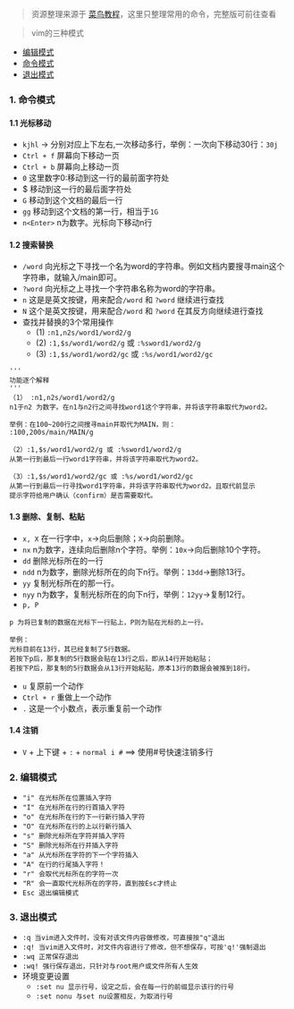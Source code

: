 > 资源整理来源于 [菜鸟教程](http://www.runoob.com/linux/linux-vim.html)，这里只整理常用的命令，完整版可前往查看

> vim的三种模式
* [编辑模式](#edit-mode)
* [命令模式](#order-mode)
* [退出模式](#exit-mode)


### 1. 命令模式
<a id="order-mode"></a>
#### 1.1 光标移动
* `kjhl` -> 分别对应上下左右,一次移动多行，举例：一次向下移动30行：`30j`
* `Ctrl + f` 屏幕向下移动一页
* `Ctrl + b` 屏幕向上移动一页
* `0` 这里数字0:移动到这一行的最前面字符处
* $ 移动到这一行的最后面字符处
* `G` 移动到这个文档的最后一行
* `gg` 移动到这个文档的第一行，相当于`1G`
* `n<Enter>` n为数字。光标向下移动n行

#### 1.2 搜索替换
* `/word` 向光标之下寻找一个名为word的字符串。例如文档内要搜寻main这个字符串，就输入/main即可。
* `?word` 向光标之上寻找一个字符串名称为word的字符串。
* `n` 这是是英文按键，用来配合`/word` 和 `?word` 继续进行查找
* `N` 这个是英文按键，用来配合`/word` 和 `?word` 在其反方向继续进行查找
* 查找并替换的3个常用操作
  * (1) `:n1,n2s/word1/word2/g`
  * (2) `:1,$s/word1/word2/g` 或 `:%sword1/word2/g`
  * (3) `:1,$s/word1/word2/gc` 或 `:%s/word1/word2/gc`
```
'''
功能逐个解释
'''
（1） :n1,n2s/word1/word2/g
n1于n2 为数字。在n1与n2行之间寻找word1这个字符串，并将该字符串取代为word2。

举例：在100~200行之间搜寻main并取代为MAIN，则：
:100,200s/main/MAIN/g

（2）:1,$s/word1/word2/g 或 :%sword1/word2/g
从第一行到最后一行word1字符串，并将该字符串取代为word2。

（3）:1,$s/word1/word2/gc 或 :%s/word1/word2/gc
从第一行到最后一行寻找word1字符串，并将该字符串取代为word2。且取代前显示
提示字符给用户确认（confirm）是否需要取代。
```

#### 1.3 删除、复制、粘贴
* `x, X` 在一行字中，`x`->向后删除；`X`->向前删除。
* `nx` n为数字，连续向后删除n个字符。举例：`10x`->向后删除10个字符。
* `dd` 删除光标所在的一行
* `ndd` n为数字，删除光标所在的向下n行。举例：`13dd`->删除13行。
* `yy` 复制光标所在的那一行。
* `nyy` n为数字，复制光标所在的向下n行，举例：`12yy`->复制12行。
* `p, P`
```
p 为将已复制的数据在光标下一行贴上，P则为贴在光标的上一行。

举例：
光标目前在13行，其已经复制了5行数据。
若按下p后，那复制的5行数据会贴在13行之后，即从14行开始粘贴；
若按下P后，那复制的5行数据会从13行开始粘贴，原本13行的数据会被推到18行。
```
* `u` 复原前一个动作
* `Ctrl + r` 重做上一个动作
* `.` 这是一个小数点，表示重复前一个动作

#### 1.4 注销
* `V` + 上下键 + `:` + `normal i #` ==> 使用#号快速注销多行

### 2. 编辑模式
<a id="edit-mode"></a>
* `"i" 在光标所在位置插入字符`
* `"I" 在光标所在行的行首插入字符`
* `"o" 在光标所在行的下一行新行插入字符`
* `"O" 在光标所在行的上以行新行插入`
* `"s" 删除光标所在字符并插入字符`
* `"S" 删除光标所在行并插入字符`
* `"a" 从光标所在字符的下一个字符插入`
* `"A" 在行的行尾插入字符！`
* `"r" 会取代光标所在的字符一次`
* `"R" 会一直取代光标所在的字符，直到按Esc才终止`
* `Esc 退出编辑模式`


### 3. 退出模式
<a id="exit-mode"></a>
* `:q 当vim进入文件时，没有对该文件内容做修改，可直接按"q"退出`
* `:q! 当vim进入文件时，对文件内容进行了修改，但不想保存，可按'q!'强制退出`
* `:wq 正常保存退出`
* `:wq! 强行保存退出，只针对与root用户或文件所有人生效`
* 环境变更设置
  * `:set nu 显示行号，设定之后，会在每一行的前缀显示该行的行号`
  * `:set nonu 与set nu设置相反，为取消行号`